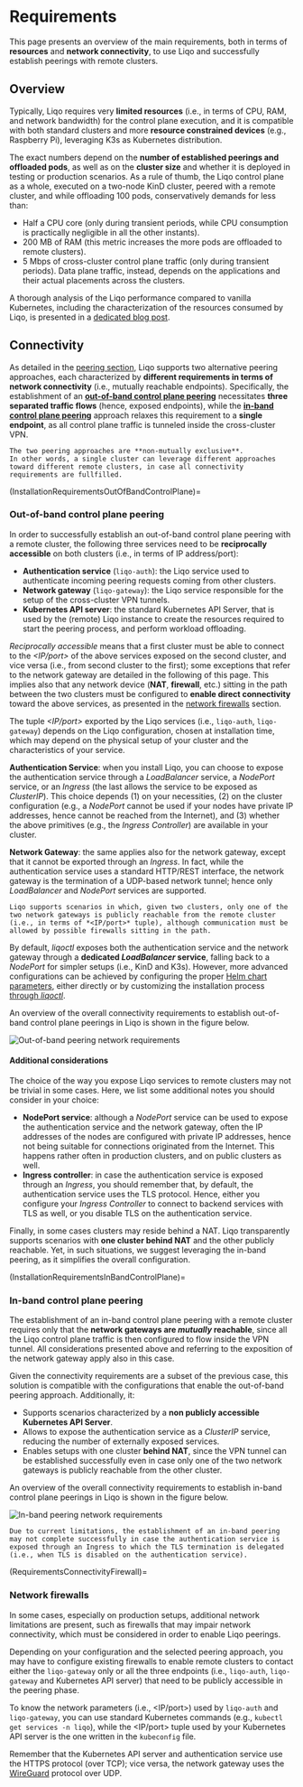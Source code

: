 # Requirements

This page presents an overview of the main requirements, both in terms of **resources** and **network connectivity**, to use Liqo and successfully establish peerings with remote clusters.

## Overview

Typically, Liqo requires very **limited resources** (i.e., in terms of CPU, RAM, and network bandwidth) for the control plane execution, and it is compatible with both standard clusters and more **resource constrained devices** (e.g., Raspberry Pi), leveraging K3s as Kubernetes distribution.

The exact numbers depend on the **number of established peerings and offloaded pods**, as well as on the **cluster size** and whether it is deployed in testing or production scenarios.
As a rule of thumb, the Liqo control plane as a whole, executed on a two-node KinD cluster, peered with a remote cluster, and while offloading 100 pods, conservatively demands for less than:

* Half a CPU core (only during transient periods, while CPU consumption is practically negligible in all the other instants).
* 200 MB of RAM (this metric increases the more pods are offloaded to remote clusters).
* 5 Mbps of cross-cluster control plane traffic (only during transient periods). Data plane traffic, instead, depends on the applications and their actual placements across the clusters.

A thorough analysis of the Liqo performance compared to vanilla Kubernetes, including the characterization of the resources consumed by Liqo, is presented in a [dedicated blog post](https://medium.com/the-liqo-blog/benchmarking-liqo-kubernetes-multi-cluster-performance-d77942d7f67c).

## Connectivity

As detailed in the [peering section](/features/peering), Liqo supports two alternative peering approaches, each characterized by **different requirements in terms of network connectivity** (i.e., mutually reachable endpoints).
Specifically, the establishment of an [**out-of-band control plane peering**](FeaturesPeeringOutOfBandControlPlane) necessitates **three separated traffic flows** (hence, exposed endpoints), while the [**in-band control plane peering**](FeaturesPeeringInBandControlPlane) approach relaxes this requirement to a **single endpoint**, as all control plane traffic is tunneled inside the cross-cluster VPN.

```{admonition} Note
The two peering approaches are **non-mutually exclusive**.
In other words, a single cluster can leverage different approaches toward different remote clusters, in case all connectivity requirements are fullfilled.
```

(InstallationRequirementsOutOfBandControlPlane)=

### Out-of-band control plane peering

In order to successfully establish an out-of-band control plane peering with a remote cluster, the following three services need to be **reciprocally accessible** on both clusters (i.e., in terms of IP address/port):

* **Authentication service** (`liqo-auth`): the Liqo service used to authenticate incoming peering requests coming from other clusters.
* **Network gateway** (`liqo-gateway`): the Liqo service responsible for the setup of the cross-cluster VPN tunnels.
* **Kubernetes API server**: the standard Kubernetes API Server, that is used by the (remote) Liqo instance to create the resources required to start the peering process, and perform workload offloading.

*Reciprocally accessible* means that a first cluster must be able to connect to the *<IP/port>* of the above services exposed on the second cluster, and vice versa (i.e., from second cluster to the first); some exceptions that refer to the network gateway are detailed in the following of this page.
This implies also that any network device (**NAT**, **firewall**, etc.) sitting in the path between the two clusters must be configured to **enable direct connectivity** toward the above services, as presented in the [network firewalls](RequirementsConnectivityFirewall) section.

The tuple *<IP/port>* exported by the Liqo services (i.e., `liqo-auth`, `liqo-gateway`) depends on the Liqo configuration, chosen at installation time, which may depend on the physical setup of your cluster and the characteristics of your service.

**Authentication Service**: when you install Liqo, you can choose to expose the authentication service through a *LoadBalancer* service, a *NodePort* service, or an *Ingress* (the last allows the service to be exposed as *ClusterIP*).
This choice depends (1) on your necessities, (2) on the cluster configuration (e.g., a *NodePort* cannot be used if your nodes have private IP addresses, hence cannot be reached from the Internet), and (3) whether the above primitives (e.g., the *Ingress Controller*) are available in your cluster.

**Network Gateway**: the same applies also for the network gateway, except that it cannot be exported through an *Ingress*.
In fact, while the authentication service uses a standard HTTP/REST interface, the network gateway is the termination of a UDP-based network tunnel; hence only *LoadBalancer* and *NodePort* services are supported.

```{admonition} Note
Liqo supports scenarios in which, given two clusters, only one of the two network gateways is publicly reachable from the remote cluster (i.e., in terms of *<IP/port>* tuple), although communication must be allowed by possible firewalls sitting in the path.
```

By default, *liqoctl* exposes both the authentication service and the network gateway through a **dedicated *LoadBalancer* service**, falling back to a *NodePort* for simpler setups (i.e., KinD and K3s).
However, more advanced configurations can be achieved by configuring the proper [Helm chart parameters](https://github.com/liqotech/liqo/tree/master/deployments/liqo), either directly or by customizing the installation process [through *liqoctl*](InstallCustomization).

An overview of the overall connectivity requirements to establish out-of-band control plane peerings in Liqo is shown in the figure below.

![Out-of-band peering network requirements](/_static/images/installation/requirements/out-of-band.drawio.svg)

#### Additional considerations

The choice of the way you expose Liqo services to remote clusters may not be trivial in some cases.
Here, we list some additional notes you should consider in your choice:

* **NodePort service**: although a *NodePort* service can be used to expose the authentication service and the network gateway, often the IP addresses of the nodes are configured with private IP addresses, hence not being suitable for connections originated from the Internet.
This happens rather often in production clusters, and on public clusters as well.
* **Ingress controller**: in case the authentication service is exposed through an *Ingress*, you should remember that, by default, the authentication service uses the TLS protocol.
Hence, either you configure your *Ingress Controller* to connect to backend services with TLS as well, or you disable TLS on the authentication service.

Finally, in some cases clusters may reside behind a NAT.
Liqo transparently supports scenarios with **one cluster behind NAT** and the other publicly reachable.
Yet, in such situations, we suggest leveraging the in-band peering, as it simplifies the overall configuration.

(InstallationRequirementsInBandControlPlane)=

### In-band control plane peering

The establishment of an in-band control plane peering with a remote cluster requires only that the **network gateways are *mutually* reachable**, since all the Liqo control plane traffic is then configured to flow inside the VPN tunnel.
All considerations presented above and referring to the exposition of the network gateway apply also in this case.

Given the connectivity requirements are a subset of the previous case, this solution is compatible with the configurations that enable the out-of-band peering approach.
Additionally, it:

* Supports scenarios characterized by a **non publicly accessible Kubernetes API Server**.
* Allows to expose the authentication service as a *ClusterIP* service, reducing the number of externally exposed services.
* Enables setups with one cluster **behind NAT**, since the VPN tunnel can be established successfully even in case only one of the two network gateways is publicly reachable from the other cluster.

An overview of the overall connectivity requirements to establish in-band control plane peerings in Liqo is shown in the figure below.

![In-band peering network requirements](/_static/images/installation/requirements/in-band.drawio.svg)

```{warning}
Due to current limitations, the establishment of an in-band peering may not complete successfully in case the authentication service is exposed through an Ingress to which the TLS termination is delegated (i.e., when TLS is disabled on the authentication service).
```

(RequirementsConnectivityFirewall)=

### Network firewalls

In some cases, especially on production setups, additional network limitations are present, such as firewalls that may impair network connectivity, which must be considered in order to enable Liqo peerings.

Depending on your configuration and the selected peering approach, you may have to configure existing firewalls to enable remote clusters to contact either the `liqo-gateway` only or all the three endpoints (i.e., `liqo-auth`, `liqo-gateway` and Kubernetes API server) that need to be publicly accessible in the peering phase.

To know the network parameters (i.e., <IP/port>) used by `liqo-auth` and `liqo-gateway`, you can use standard Kubernetes commands (e.g., `kubectl get services -n liqo`), while the <IP/port> tuple used by your Kubernetes API server is the one written in the `kubeconfig` file.

Remember that the Kubernetes API server and authentication service use the HTTPS protocol (over TCP); vice versa, the network gateway uses the [WireGuard](https://www.wireguard.com/) protocol over UDP.
